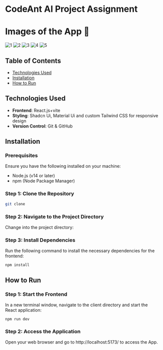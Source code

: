 # CodeAnt AI Project Assignment

# Images of the App :memo:
![1](https://github.com/user-attachments/assets/690b306d-8b9b-42fb-96b8-6a9c6323969e)
![2](https://github.com/user-attachments/assets/8ac8a9b4-6a5a-4e47-8c5a-7df715e9c4e0)
![3](https://github.com/user-attachments/assets/3616a3b6-01f7-4f5b-85a3-49d0c90a884b)
![4](https://github.com/user-attachments/assets/f2a3b7b7-cea3-4992-9070-4d791eba0e4f)
![5](https://github.com/user-attachments/assets/9e90d404-c643-455a-841d-279bb7fc88c7)

## Table of Contents
- [Technologies Used](#technologies-used)
- [Installation](#installation)
- [How to Run](#how-to-run)


## Technologies Used
- **Frontend**: React.js+vite
- **Styling**: Shadcn Ui, Material Ui and custom Tailwind CSS for responsive design
- **Version Control**: Git & GitHub

## Installation

### Prerequisites
Ensure you have the following installed on your machine:
- Node.js (v14 or later)
- npm (Node Package Manager)

### Step 1: Clone the Repository
```bash
git clone 
```

### Step 2: Navigate to the Project Directory
Change into the project directory:


### Step 3: Install Dependencies
Run the following command to install the necessary dependencies for the frontend:
```
npm install
```

## How to Run
### Step 1: Start the Frontend
In a new terminal window, navigate to the client directory and start the React application:
```
npm run dev
```

### Step 2: Access the Application
Open your web browser and go to http://localhost:5173/ to access the App.
